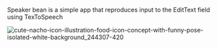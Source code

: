 
Speaker bean is a simple app that reproduces input to the EditText field using TexToSpeech


![cute-nacho-icon-illustration-food-icon-concept-with-funny-pose-isolated-white-background_244307-420](https://user-images.githubusercontent.com/98922943/188314099-7955a440-a5fd-4e7e-b132-525861c60171.jpg)
